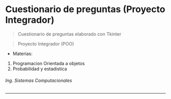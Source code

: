 # Cuestionario de preguntas (Proyecto Integrador)

> Cuestionario de preguntas elaborado con Tkinter

> Proyecto Integrador (POO)

* Materias:
 1. Programacion Orientada a objetos
 2. Probabilidad y estadistica

###### Ing. Sistemas Computacionales

---
